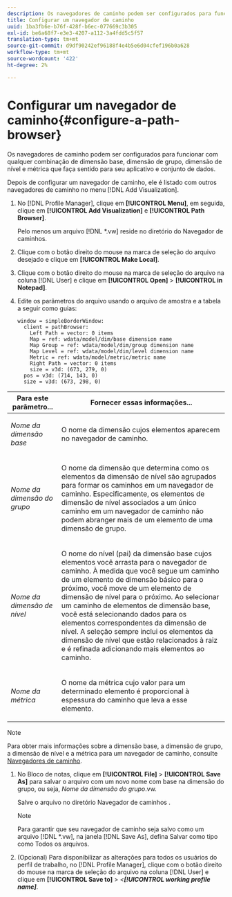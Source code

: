 ```yaml
---
description: Os navegadores de caminho podem ser configurados para funcionar com qualquer combinação de dimensão base, dimensão de grupo, dimensão de nível e métrica que faça sentido para seu aplicativo e conjunto de dados.
title: Configurar um navegador de caminho
uuid: 1ba3fb6e-b76f-428f-b6ec-077669c3b305
exl-id: be6a68f7-e3e3-4207-a112-3a4fdd5c5f57
translation-type: tm+mt
source-git-commit: d9df90242ef96188f4e4b5e6d04cfef196b0a628
workflow-type: tm+mt
source-wordcount: '422'
ht-degree: 2%

---
```


# Configurar um navegador de caminho{#configure-a-path-browser}

Os navegadores de caminho podem ser configurados para funcionar com qualquer combinação de dimensão base, dimensão de grupo, dimensão de nível e métrica que faça sentido para seu aplicativo e conjunto de dados.

Depois de configurar um navegador de caminho, ele é listado com outros navegadores de caminho no menu [!DNL Add Visualization].

1. No [!DNL Profile Manager], clique em **[!UICONTROL Menu]**, em seguida, clique em **[!UICONTROL Add Visualization]** e **[!UICONTROL Path Browser]**.

   Pelo menos um arquivo [!DNL *.vw] reside no diretório do Navegador de caminhos.

1. Clique com o botão direito do mouse na marca de seleção do arquivo desejado e clique em **[!UICONTROL Make Local]**.
1. Clique com o botão direito do mouse na marca de seleção do arquivo na coluna [!DNL User] e clique em **[!UICONTROL Open]** > **[!UICONTROL in Notepad]**.
1. Edite os parâmetros do arquivo usando o arquivo de amostra e a tabela a seguir como guias:

   ```
   window = simpleBorderWindow: 
     client = pathBrowser: 
       Left Path = vector: 0 items
       Map = ref: wdata/model/dim/base dimension name
       Map Group = ref: wdata/model/dim/group dimension name
       Map Level = ref: wdata/model/dim/level dimension name
       Metric = ref: wdata/model/metric/metric name
       Right Path = vector: 0 items
       size = v3d: (673, 279, 0)
     pos = v3d: (714, 143, 0)
     size = v3d: (673, 298, 0)
   ```

<table id="table_1DCCB4B24B554B72A781B304B5EB155E"> 
 <thead> 
  <tr> 
   <th colname="col1" class="entry"> Para este parâmetro... </th> 
   <th colname="col2" class="entry"> Fornecer essas informações... </th> 
  </tr> 
 </thead>
 <tbody> 
  <tr> 
   <td colname="col1"> <p><i>Nome da dimensão base</i> </p> </td> 
   <td colname="col2"> <p>O nome da dimensão cujos elementos aparecem no navegador de caminho. </p> </td> 
  </tr> 
  <tr> 
   <td colname="col1"> <p><i>Nome da dimensão do grupo</i> </p> </td> 
   <td colname="col2"> <p>O nome da dimensão que determina como os elementos da dimensão de nível são agrupados para formar os caminhos em um navegador de caminho. Especificamente, os elementos de dimensão de nível associados a um único caminho em um navegador de caminho não podem abranger mais de um elemento de uma dimensão de grupo. </p> </td> 
  </tr> 
  <tr> 
   <td colname="col1"> <p><i>Nome da dimensão de nível</i> </p> </td> 
   <td colname="col2"> <p>O nome do nível (pai) da dimensão base cujos elementos você arrasta para o navegador de caminho. À medida que você segue um caminho de um elemento de dimensão básico para o próximo, você move de um elemento de dimensão de nível para o próximo. Ao selecionar um caminho de elementos de dimensão base, você está selecionando dados para os elementos correspondentes da dimensão de nível. A seleção sempre inclui os elementos da dimensão de nível que estão relacionados à raiz e é refinada adicionando mais elementos ao caminho. </p> </td> 
  </tr> 
  <tr> 
   <td colname="col1"> <p><i>Nome da métrica</i> </p> </td> 
   <td colname="col2"> <p>O nome da métrica cujo valor para um determinado elemento é proporcional à espessura do caminho que leva a esse elemento. </p> </td> 
  </tr> 
 </tbody> 
</table>

>[!NOTE]
>
>Para obter mais informações sobre a dimensão base, a dimensão de grupo, a dimensão de nível e a métrica para um navegador de caminho, consulte [Navegadores de caminho](../../../home/c-get-started/c-analysis-vis/c-path-browsers/c-path-browsers.md#concept-f2e9fdafed6e49c2bd111ab425cd6e2b).

1. No Bloco de notas, clique em **[!UICONTROL File]** > **[!UICONTROL Save As]** para salvar o arquivo com um novo nome com base na dimensão do grupo, ou seja, *Nome da dimensão do grupo*.vw.

   Salve o arquivo no diretório Navegador de caminhos .

   >[!NOTE]
   >
   >Para garantir que seu navegador de caminho seja salvo como um arquivo [!DNL *.vw], na janela [!DNL Save As], defina Salvar como tipo como Todos os arquivos.

1. (Opcional) Para disponibilizar as alterações para todos os usuários do perfil de trabalho, no [!DNL Profile Manager], clique com o botão direito do mouse na marca de seleção do arquivo na coluna [!DNL User] e clique em **[!UICONTROL Save to]** > *&lt;**[!UICONTROL working profile name]***.
